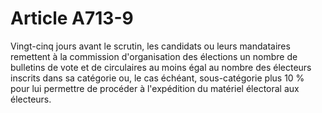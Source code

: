 # Article A713-9

Vingt-cinq jours avant le scrutin, les candidats ou leurs mandataires remettent à la commission d'organisation des élections un nombre de bulletins de vote et de circulaires au moins égal au nombre des électeurs inscrits dans sa catégorie ou, le cas échéant, sous-catégorie plus 10 % pour lui permettre de procéder à l'expédition du matériel électoral aux électeurs.
